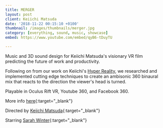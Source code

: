 ```yaml
---
title: MERGER
layout: post
client: Keiichi Matsuda
date: '2018-11-22 00:15:10 +0100'
thumbnail: /images/thumbnails/merger.jpg
category: [everything, sound, music, showcase]
embed: https://www.youtube.com/embed/qyB6-tDuyTU

---
```


Music and 3D sound design for Keiichi Matsuda's visionary VR film predicting the future of work and productivity.

Following on from our work on Keiichi's [Hyper Reality](http://skillbard.com/hyper-reality/), we researched and implemented cutting edge techniques to create an ambisonic 360 binaural mix that reacts to the direction the viewer's head is turned.

Playable in Oculus Rift VR, Youtube 360, and Facebook 360.

More info [here](http://km.cx/projects/merger){:target="_blank"}   

Directed by [Keiichi Matsuda](http://km.cx){:target="_blank"}

Starring [Sarah Winter](https://www.imdb.com/name/nm2812480/){:target="_blank"}     
